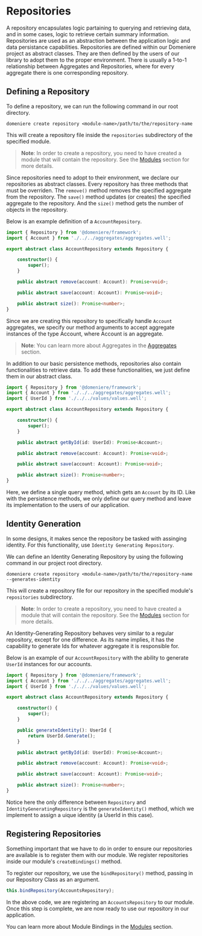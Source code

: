 # Repositories
A repository encapsulates logic partaining to querying and retrieving data, and in some cases, logic to retrieve certain summary information. Repositories are used as an abstraction between the application logic and data persistance capabilities. Repositories are defined within our Domeniere project as abstract classes. They are then defined by the users of our library to adopt them to the proper environment. There is usually a 1-to-1 relationship between Aggregates and Repositories, where for every aggregate there is one corresponding repository.

## Defining a Repository
To define a repository, we can run the following command in our root directory.
```
domeniere create repository <module-name>/path/to/the/repository-name
```
This will create a repository file inside the `repositories` subdirectory of the specified module.

> **Note**: In order to create a repository, you need to have created a module that will contain the repository. See the [Modules](./modules) section for more details.

Since repositories need to adopt to their environment, we declare our repositories as abstract classes. Every repository has three methods that must be overriden. The `remove()` method removes the specified aggregate from the repository. The `save()` method updates (or creates) the specified aggregate to the repository. And the `size()` method gets the number of objects in the repository.

Below is an example definition of a `AccountRepository`.
```ts
import { Repository } from '@domeniere/framework';
import { Account } from './../../aggregates/aggregates.well';

export abstract class AccountRepository extends Repository {

    constructor() {
        super();
    }

    public abstract remove(account: Account): Promise<void>;

    public abstract save(account: Account): Promise<void>;

    public abstract size(): Promise<number>;
}
```
Since we are creating this repository to specifically handle `Account` aggregates, we specify our method arguments to accept aggregate instances of the type Account, where Account is an aggregate.

> **Note**: You can learn more about Aggregates in the [Aggregates](./aggregates) section.

In addition to our basic persistence methods, repositories also contain functionalities to retrieve data. To add these functionalities, we just define them in our abstract class.
```ts
import { Repository } from '@domeniere/framework';
import { Account } from './../../aggregates/aggregates.well';
import { UserId } from './../../values/values.well';

export abstract class AccountRepository extends Repository {

    constructor() {
        super();
    }

    public abstract getById(id: UserId): Promise<Account>;

    public abstract remove(account: Account): Promise<void>;

    public abstract save(account: Account): Promise<void>;

    public abstract size(): Promise<number>;
}
```
Here, we define a single query method, which gets an `Account` by its ID. Like with the persistence methods, we only define our query method and leave its implementation to the users of our application.

## Identity Generation
In some designs, it makes sence the repository be tasked with assinging identity. For this functionality, use `Identity Generating Repository`.

We can define an Identity Generating Repository by using the following command in our project root directory.

```
domeniere create repository <module-name>/path/to/the/repository-name --generates-identity
```
This will create a repository file for our repository in the specified module's `repositories` subdirectory.

> **Note**: In order to create a repository, you need to have created a module that will contain the repository. See the [Modules](./modules) section for more details.

An Identity-Generating Repository behaves very similar to a regular repository, except for one difference. As its name implies, it has the capability to generate Ids for whatever aggregate it is responsible for.

Below is an example of our `AccountRepository` with the ability to generate `UserId` instances for our accounts.
```ts
import { Repository } from '@domeniere/framework';
import { Account } from './../../aggregates/aggregates.well';
import { UserId } from './../../values/values.well';

export abstract class AccountRepository extends Repository {

    constructor() {
        super();
    }

    public generateIdentity(): UserId {
        return UserId.Generate();
    }

    public abstract getById(id: UserId): Promise<Account>;

    public abstract remove(account: Account): Promise<void>;

    public abstract save(account: Account): Promise<void>;

    public abstract size(): Promise<number>;
}
```

Notice here the only difference between `Repository` and `IdentityGeneratingRepository` is the `generateIdentity()` method, which we implement to assign a uique identity (a UserId in this case).

## Registering Repositories
Something important that we have to do in order to ensure our repositories are available is to register them with our module. We register repositories inside our module's `createBindings()` method. 

To register our repository, we use the `bindRepository()` method, passing in our Repository Class as an argument.
```ts
this.bindRepository(AccountsRepository);
```
In the above code, we are registering an `AccountsRepository` to our module. Once this step is complete, we are now ready to use our repository in our application.

You can learn more about Module Bindings in the [Modules](./modules) section.